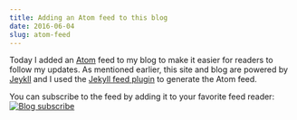 ```yaml
---
title: Adding an Atom feed to this blog
date: 2016-06-04
slug: atom-feed
---
```


Today I added an [Atom](https://en.wikipedia.org/wiki/Atom_(standard)) feed to my blog to make it easier for readers to follow my updates. As mentioned earlier, this site and blog are powered by [Jeykll](https://jekyllrb.com/) and I used the [Jekyll feed plugin](https://github.com/jekyll/jekyll-feed) to generate the Atom feed.

You can subscribe to the feed by adding it to your favorite feed reader: [![Blog subscribe]({{BASE_PATH}}/assets/feed-icon-24px.png)](feed.xml)

